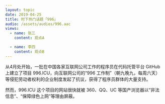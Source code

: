 ```yaml
---
layout: topic
date: 2019-04-25
title: 时下热门话题「996」
audio: /assets/audios/996.aac
views: 
  - name: 张三
    content: 观点A

  - name: 李四
    content: 观点B
---
```


从4月处开始，一批在中国各家互联网公司工作的程序员在代码托管平台 GitHub 上建立了项目 996.ICU，向互联网公司的“996 工作制”（朝九晚九，每周六天）等侵犯劳动者权利的企业制度发起了抗议，获得了程序员群体的大量支持。

然而，996.ICU 这个项目的网站很快就被 360、QQ、UC 等国产浏览器以“非法信息”、“保障绿色上网”等理由屏蔽。